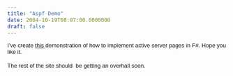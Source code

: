 ```yaml
---
title: "Aspf Demo"
date: 2004-10-19T08:07:00.0000000
draft: false
---
```


<P class=MsoNormal style="MARGIN: 0cm 0cm 0pt"><FONT face=Arial size=2>I&#8217;ve create <A href="http://www.strangelights.com/fsharp/aspfdemo/default.aspx">this </A>demonstration of how to implement active server pages in F#. Hope you like it.</FONT></P>
<P class=MsoNormal style="MARGIN: 0cm 0cm 0pt"><FONT face=Arial size=2></FONT>&nbsp;</P>
<P class=MsoNormal style="MARGIN: 0cm 0cm 0pt"><FONT face=Arial size=2>The rest of the site should&nbsp; be getting an overhall soon.</FONT></P>
